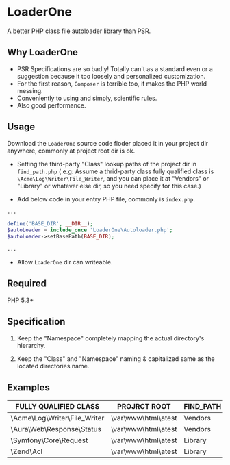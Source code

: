 # LoaderOne
A better PHP class file autoloader library than PSR.

## Why LoaderOne
- PSR Specifications are so badly! Totally can't as a standard even or a suggestion because it too loosely and personalized customization.
- For the first reason, `Composer` is terrible too, it makes the PHP world messing.
- Conveniently to using and simply, scientific rules.
- Also good performance. 

## Usage
Download the `LoaderOne` source code floder placed it in your project dir anywhere, commonly at project root dir is ok.
- Setting the third-party "Class" lookup paths of the project dir in `find_path.php` (.e.g: Assume a thrid-party class fully qualified class is `\Acme\Log\Writer\File_Writer`, and you can place it at "Vendors" or "Library" or whatever else dir, so you need specify for this case.)

- Add below code in your entry PHP file, commonly is `index.php`.
 ```PHP
...

define('BASE_DIR', __DIR__);
$autoLoader = include_once 'LoaderOne\Autoloader.php';
$autoLoader->setBasePath(BASE_DIR);

...

```
- Allow `LoaderOne` dir can writeable.

## Required
PHP 5.3+

## Specification
1. Keep the "Namespace" completely mapping the actual directory's hierarchy.

2. Keep the "Class" and "Namespace" naming & capitalized same as the located directories name.

## Examples

|  FULLY QUALIFIED CLASS  |    PROJRCT ROOT     | FIND_PATH |                     RESULTING FILE PATH                     |
|------------------------------|---------------------|-----------|-------------------------------------------------------------|
| \Acme\Log\Writer\File_Writer | \var\www\html\atest | Vendors   | \var\www\html\atest\Vendors\Acme\Log\Writer\File_Writer.php |
| \Aura\Web\Response\Status    | \var\www\html\atest | Vendors   | \var\www\html\atest\Vendors\Aura\Web\Response\Status.php    |
| \Symfony\Core\Request        | \var\www\html\atest | Library   |  \var\www\html\atest\Library\Symfony\Core\Request.php       |
| \Zend\Acl                    | \var\www\html\atest | Library   | \var\www\html\atest\Library\Zend\Acl.php                    |

